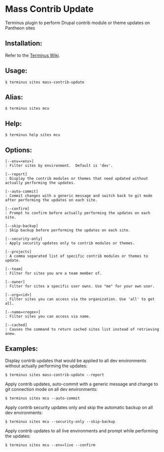 # Mass Contrib Update
Terminus plugin to perform Drupal contrib module or theme updates on Pantheon sites

## Installation:
Refer to the [Terminus Wiki](https://github.com/pantheon-systems/terminus/wiki/Plugins).

## Usage:
```
$ terminus sites mass-contrib-update
```

## Alias:
```
$ terminus sites mcu
```

## Help:
```
$ terminus help sites mcu
```

## Options:
```
[--env=<env>]
: Filter sites by environment.  Default is 'dev'.

[--report]
: Display the contrib modules or themes that need updated without actually performing the updates.

[--auto-commit]
: Commit changes with a generic message and switch back to git mode after performing the updates on each site.

[--confirm]
: Prompt to confirm before actually performing the updates on each site.

[--skip-backup]
: Skip backup before performing the updates on each site.

[--security-only]
: Apply security updates only to contrib modules or themes.

[--projects]
: A comma separated list of specific contrib modules or themes to update.

[--team]
: Filter for sites you are a team member of.

[--owner]
: Filter for sites a specific user owns. Use "me" for your own user.

[--org=<id>]
: Filter sites you can access via the organization. Use 'all' to get all.

[--name=<regex>]
: Filter sites you can access via name.

[--cached]
: Causes the command to return cached sites list instead of retrieving anew.
```

## Examples:
Display contrib updates that would be applied to all dev environments without actually performing the updates:
```
$ terminus sites mass-contrib-update --report
```
Apply contrib updates, auto-commit with a generic message and change to git connection mode on all dev environments:
```
$ terminus sites mcu --auto-commit
```
Apply contrib security updates only and skip the automatic backup on all dev environments:
```
$ terminus sites mcu --security-only --skip-backup
```
Apply contrib updates to all live environments and prompt while performing the updates:
```
$ terminus sites mcu --env=live --confirm
```
